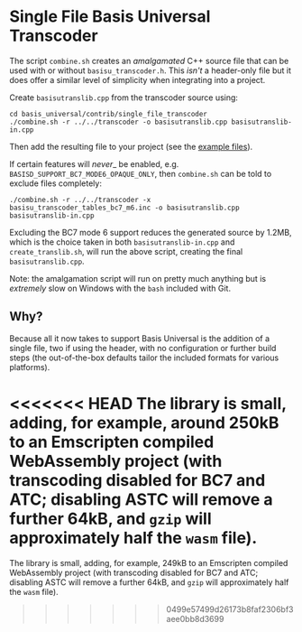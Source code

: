 # Single File Basis Universal Transcoder

The script `combine.sh` creates an _amalgamated_ C++ source file that can be used with or without `basisu_transcoder.h`. This _isn't_ a header-only file but it does offer a similar level of simplicity when integrating into a project.

Create `basisutranslib.cpp` from the transcoder source using:
```
cd basis_universal/contrib/single_file_transcoder
./combine.sh -r ../../transcoder -o basisutranslib.cpp basisutranslib-in.cpp
```
Then add the resulting file to your project (see the [example files](examples)).

If certain features will _never__ be enabled, e.g. `BASISD_SUPPORT_BC7_MODE6_OPAQUE_ONLY`, then `combine.sh` can be told to exclude files completely:
```
./combine.sh -r ../../transcoder -x basisu_transcoder_tables_bc7_m6.inc -o basisutranslib.cpp basisutranslib-in.cpp
```
Excluding the BC7 mode 6 support reduces the generated source by 1.2MB, which is the choice taken in both `basisutranslib-in.cpp` and `create_translib.sh`, will run the above script, creating the final `basisutranslib.cpp`.

Note: the amalgamation script will run on pretty much anything but is _extremely_ slow on Windows with the `bash` included with Git.

Why?
----

Because all it now takes to support Basis Universal is the addition of a single file, two if using the header, with no configuration or further build steps (the out-of-the-box defaults tailor the included formats for various platforms). 

<<<<<<< HEAD
The library is small, adding, for example, around 250kB to an Emscripten compiled WebAssembly project (with transcoding disabled for BC7 and ATC; disabling ASTC will remove a further 64kB, and `gzip` will approximately half the `wasm` file).
=======
The library is small, adding, for example, 249kB to an Emscripten compiled WebAssembly project (with transcoding disabled for BC7 and ATC; disabling ASTC will remove a further 64kB, and `gzip` will approximately half the `wasm` file).
>>>>>>> 0499e57499d26173b8faf2306bf3aee0bb8d3699
